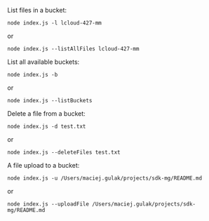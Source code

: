 
List files in a bucket:

``` shell
node index.js -l lcloud-427-mm
```
or

``` shell
node index.js --listAllFiles lcloud-427-mm
```

List all available buckets:

``` shell
node index.js -b 
```
or 

``` shell
node index.js --listBuckets
```
Delete a file from a bucket:

```
node index.js -d test.txt
```
or 

```
node index.js --deleteFiles test.txt
```
A file upload to a bucket:

```
node index.js -u /Users/maciej.gulak/projects/sdk-mg/README.md
```
or 

```
node index.js --uploadFile /Users/maciej.gulak/projects/sdk-mg/README.md
```
